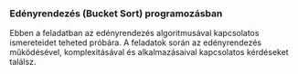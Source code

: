 ### Edényrendezés (Bucket Sort) programozásban

Ebben a feladatban az edényrendezés algoritmusával kapcsolatos ismereteidet teheted próbára. A feladatok során az edényrendezés működésével, komplexitásával és alkalmazásaival kapcsolatos kérdéseket találsz.
